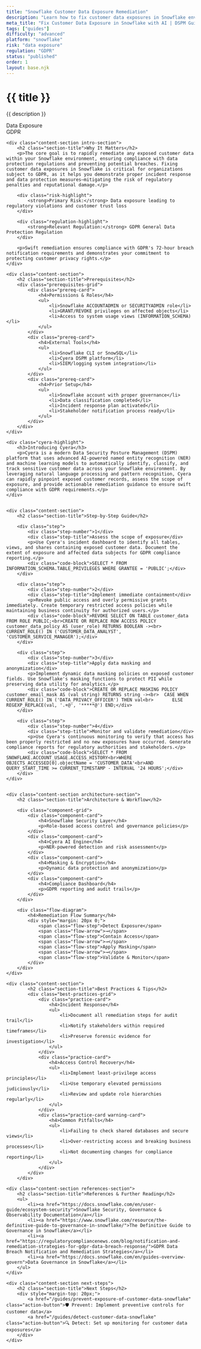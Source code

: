 ```yaml
---
title: "Snowflake Customer Data Exposure Remediation"
description: "Learn how to fix customer data exposures in Snowflake environments. Follow step-by-step guidance for GDPR compliance and data breach remediation."
meta_title: "Fix Customer Data Exposure in Snowflake with AI | DSPM Guide"
tags: ["guides"]
difficulty: "advanced"
platform: "snowflake"
risk: "data exposure"
regulation: "GDPR"
status: "published"
order: 1
layout: base.njk
---
```


<div class="container">
    <div class="header">
        <h1>{{ title }}</h1>
        <p>{{ description }}</p>
        <div class="badge">Data Exposure</div>
        <div class="badge regulation">GDPR</div>
    </div>

    <div class="content-section intro-section">
        <h2 class="section-title">Why It Matters</h2>
        <p>The core goal is to rapidly remediate any exposed customer data within your Snowflake environment, ensuring compliance with data protection regulations and preventing potential breaches. Fixing customer data exposures in Snowflake is critical for organizations subject to GDPR, as it helps you demonstrate proper incident response and data protection measures—mitigating the risk of regulatory penalties and reputational damage.</p>
        
        <div class="risk-highlight">
            <strong>Primary Risk:</strong> Data exposure leading to regulatory violations and customer trust loss
        </div>
        
        <div class="regulation-highlight">
            <strong>Relevant Regulation:</strong> GDPR General Data Protection Regulation
        </div>
        
        <p>Swift remediation ensures compliance with GDPR's 72-hour breach notification requirements and demonstrates your commitment to protecting customer privacy rights.</p>
    </div>

    <div class="content-section">
        <h2 class="section-title">Prerequisites</h2>
        <div class="prerequisites-grid">
            <div class="prereq-card">
                <h4>Permissions & Roles</h4>
                <ul>
                    <li>Snowflake ACCOUNTADMIN or SECURITYADMIN role</li>
                    <li>GRANT/REVOKE privileges on affected objects</li>
                    <li>Access to system usage views (INFORMATION_SCHEMA)</li>
                </ul>
            </div>
            <div class="prereq-card">
                <h4>External Tools</h4>
                <ul>
                    <li>Snowflake CLI or SnowSQL</li>
                    <li>Cyera DSPM platform</li>
                    <li>SIEM/logging system integration</li>
                </ul>
            </div>
            <div class="prereq-card">
                <h4>Prior Setup</h4>
                <ul>
                    <li>Snowflake account with proper governance</li>
                    <li>Data classification completed</li>
                    <li>Incident response plan activated</li>
                    <li>Stakeholder notification process ready</li>
                </ul>
            </div>
        </div>
    </div>
	
    <div class="cyera-highlight">
        <h3>Introducing Cyera</h3>
        <p>Cyera is a modern Data Security Posture Management (DSPM) platform that uses advanced AI-powered named entity recognition (NER) and machine learning models to automatically identify, classify, and track sensitive customer data across your Snowflake environment. By leveraging natural language processing and pattern recognition, Cyera can rapidly pinpoint exposed customer records, assess the scope of exposure, and provide actionable remediation guidance to ensure swift compliance with GDPR requirements.</p>
    </div>
	

    <div class="content-section">
        <h2 class="section-title">Step-by-Step Guide</h2>
        
        <div class="step">
            <div class="step-number">1</div>
            <div class="step-title">Assess the scope of exposure</div>
            <p>Use Cyera's incident dashboard to identify all tables, views, and shares containing exposed customer data. Document the extent of exposure and affected data subjects for GDPR compliance reporting.</p>
            <div class="code-block">SELECT * FROM INFORMATION_SCHEMA.TABLE_PRIVILEGES WHERE GRANTEE = 'PUBLIC';</div>
        </div>

        <div class="step">
            <div class="step-number">2</div>
            <div class="step-title">Implement immediate containment</div>
            <p>Revoke public access and overly permissive grants immediately. Create temporary restricted access policies while maintaining business continuity for authorized users.</p>
            <div class="code-block">REVOKE SELECT ON TABLE customer_data FROM ROLE PUBLIC;<br>CREATE OR REPLACE ROW ACCESS POLICY customer_data_policy AS (user_role) RETURNS BOOLEAN -><br>  CURRENT_ROLE() IN ('CUSTOMER_DATA_ANALYST', 'CUSTOMER_SERVICE_MANAGER');</div>
        </div>

        <div class="step">
            <div class="step-number">3</div>
            <div class="step-title">Apply data masking and anonymization</div>
            <p>Implement dynamic data masking policies on exposed customer fields. Use Snowflake's masking functions to protect PII while preserving data utility for analytics.</p>
            <div class="code-block">CREATE OR REPLACE MASKING POLICY customer_email_mask AS (val string) RETURNS string -><br>  CASE WHEN CURRENT_ROLE() IN ('DATA_PRIVACY_OFFICER') THEN val<br>       ELSE REGEXP_REPLACE(val, '.+@', '*****@') END;</div>
        </div>

        <div class="step">
            <div class="step-number">4</div>
            <div class="step-title">Monitor and validate remediation</div>
            <p>Use Cyera's continuous monitoring to verify that access has been properly restricted and no new exposures have occurred. Generate compliance reports for regulatory authorities and stakeholders.</p>
            <div class="code-block">SELECT * FROM SNOWFLAKE.ACCOUNT_USAGE.ACCESS_HISTORY<br>WHERE OBJECTS_ACCESSED[0].objectName = 'CUSTOMER_DATA'<br>AND QUERY_START_TIME >= CURRENT_TIMESTAMP - INTERVAL '24 HOURS';</div>
        </div>
    </div>


    <div class="content-section architecture-section">
        <h2 class="section-title">Architecture & Workflow</h2>
        
        <div class="component-grid">
            <div class="component-card">
                <h4>Snowflake Security Layer</h4>
                <p>Role-based access control and governance policies</p>
            </div>
            <div class="component-card">
                <h4>Cyera AI Engine</h4>
                <p>NER-powered detection and risk assessment</p>
            </div>
            <div class="component-card">
                <h4>Masking & Encryption</h4>
                <p>Dynamic data protection and anonymization</p>
            </div>
            <div class="component-card">
                <h4>Compliance Dashboard</h4>
                <p>GDPR reporting and audit trails</p>
            </div>
        </div>

        <div class="flow-diagram">
            <h4>Remediation Flow Summary</h4>
            <div style="margin: 20px 0;">
                <span class="flow-step">Detect Exposure</span>
                <span class="flow-arrow">→</span>
                <span class="flow-step">Contain Access</span>
                <span class="flow-arrow">→</span>
                <span class="flow-step">Apply Masking</span>
                <span class="flow-arrow">→</span>
                <span class="flow-step">Validate & Monitor</span>
            </div>
        </div>
    </div>

	<div class="content-section">
	        <h2 class="section-title">Best Practices & Tips</h2>
	        <div class="best-practices-grid">
	            <div class="practice-card">
	                <h4>Incident Response</h4>
	                <ul>
	                    <li>Document all remediation steps for audit trail</li>
	                    <li>Notify stakeholders within required timeframes</li>
	                    <li>Preserve forensic evidence for investigation</li>
	                </ul>
	            </div>
	            <div class="practice-card">
	                <h4>Access Control Recovery</h4>
	                <ul>
	                    <li>Implement least-privilege access principles</li>
	                    <li>Use temporary elevated permissions judiciously</li>
	                    <li>Review and update role hierarchies regularly</li>
	                </ul>
	            </div>
	            <div class="practice-card warning-card">
	                <h4>Common Pitfalls</h4>
	                <ul>
	                    <li>Failing to check shared databases and secure views</li>
	                    <li>Over-restricting access and breaking business processes</li>
	                    <li>Not documenting changes for compliance reporting</li>
	                </ul>
	            </div>
	        </div>
	    </div>

    <div class="content-section references-section">
        <h2 class="section-title">References & Further Reading</h2>
        <ul>
            <li><a href="https://docs.snowflake.com/en/user-guide/ecosystem-security">Snowflake Security, Governance & Observability Documentation</a></li>
            <li><a href="https://www.snowflake.com/resource/the-definitive-guide-to-governance-in-snowflake/">The Definitive Guide to Governance in Snowflake</a></li>
            <li><a href="https://regulatorycompliancenews.com/blog/notification-and-remediation-strategies-for-gdpr-data-breach-response/">GDPR Data Breach Notification and Remediation Strategies</a></li>
            <li><a href="https://docs.snowflake.com/en/guides-overview-govern">Data Governance in Snowflake</a></li>
        </ul>
    </div>

    <div class="content-section next-steps">
        <h2 class="section-title">Next Steps</h2>
        <div style="margin-top: 20px;">
            <a href="/guides/prevent-exposure-of-customer-data-snowflake" class="action-button">🛡️ Prevent: Implement preventive controls for customer data</a>
            <a href="/guides/detect-customer-data-snowflake" class="action-button">🔍 Detect: Set up monitoring for customer data exposures</a>
        </div>
    </div>
</div>